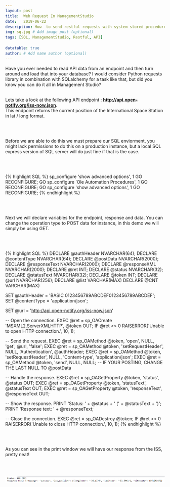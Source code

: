 ```yaml
---
layout: post
title:  Web Request In ManagementStudio
date:   2019-06-22 
description: How  to send restful requests with system stored procedures. # Add post description (optional)
img: sq.jpg # Add image post (optional)
tags: [SQL, ManagementStudio, Restful, API]

datatable: true
author: # Add name author (optional)
---
```


Have you ever needed to read API data from an endpoint and then turn around and load that into your database? 
I would consider Python requests library in combination with SQLalchemy for a task like that, but did you know you can do it all in Management Studio?
<br>
<br>

Lets take a look at the following API endpoint : <strong > http://api.open-notify.org/iss-now.json</strong>.
<br>
This endpoint returns the current position of the International Space Station in lat / long format.

<br>
<br>

Before we are able to do this we must prepare our SQL enviorment, you might lack permissions to do this on a production instance, but a local SQL express version of SQL server will do just fine if that is the case.

<br>
<br>

{% highlight SQL %}
sp_configure 'show advanced options', 1 
GO 
RECONFIGURE; 
GO 
sp_configure 'Ole Automation Procedures', 1 
GO 
RECONFIGURE; 
GO 
sp_configure 'show advanced options', 1 
GO 
RECONFIGURE;
{% endhighlight %}  

<br>
<br>

Next we will declare variables for the endpoint, response and data.
You can change the operation type to POST data for instance, in this demo we will simply be using GET.

<br>
<br>


{% highlight SQL %}
DECLARE @authHeader NVARCHAR(64);
DECLARE @contentType NVARCHAR(64);
DECLARE @postData NVARCHAR(2000);
DECLARE @responseText NVARCHAR(2000);
DECLARE @responseXML NVARCHAR(2000);
DECLARE @ret INT;
DECLARE @status NVARCHAR(32);
DECLARE @statusText NVARCHAR(32);
DECLARE @token INT;
DECLARE @url NVARCHAR(256);
DECLARE @list VARCHAR(MAX)
DECLARE @CNT VARCHAR(MAX)


SET @authHeader = 'BASIC 0123456789ABCDEF0123456789ABCDEF';
SET @contentType = 'application/json';

SET @url = 'http://api.open-notify.org/iss-now.json'

-- Open the connection.
EXEC @ret = sp_OACreate 'MSXML2.ServerXMLHTTP', @token OUT;
IF @ret <> 0 RAISERROR('Unable to open HTTP connection.', 10, 1);

-- Send the request.
EXEC @ret = sp_OAMethod @token, 'open', NULL, 'get', @url, 'false';
EXEC @ret = sp_OAMethod @token, 'setRequestHeader', NULL, 'Authentication', @authHeader;
EXEC @ret = sp_OAMethod @token, 'setRequestHeader', NULL, 'Content-type', 'application/json';
EXEC @ret = sp_OAMethod @token, 'send', NULL, NULL; -- IF YOUR POSTING, CHANGE THE LAST NULL TO @postData

-- Handle the response.
EXEC @ret = sp_OAGetProperty @token, 'status', @status OUT;
EXEC @ret = sp_OAGetProperty @token, 'statusText', @statusText OUT;
EXEC @ret = sp_OAGetProperty @token, 'responseText', @responseText OUT;

-- Show the response.
PRINT 'Status: ' + @status + ' (' + @statusText + ')';
PRINT 'Response text: ' + @responseText;

-- Close the connection.
EXEC @ret = sp_OADestroy @token;
IF @ret <> 0 RAISERROR('Unable to close HTTP connection.', 10, 1);
{% endhighlight %} 

<br>
<br>

As you can see in the print window we will have our response from the ISS, pretty neat!


<br>
<br>


![My helpful screenshot](/assets/img/WA001.PNG)

